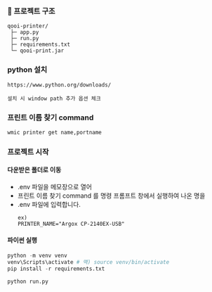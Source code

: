 ### 📂 프로젝트 구조

```
qooi-printer/
 ├─ app.py
 ├─ run.py
 ├─ requirements.txt
 └─ qooi-print.jar
```


### python 설치
    https://www.python.org/downloads/

    설치 시 window path 추가 옵션 체크


### 프린트 이름 찾기 command
```bash
wmic printer get name,portname
```


### 프로젝트 시작 
#### 다운받은 폴더로 이동

* .env 파일을 메모장으로 열어
* 프린트 이름 찾기 command 를 명령 프롬프트 창에서 실행하여 나온 명을 
* .env 파일에 입력합니다.
    ```env
    ex)
    PRINTER_NAME="Argox CP-2140EX-USB"
    ```

#### 파이썬 실행
```python
python -m venv venv
venv\Scripts\activate # 맥) source venv/bin/activate 
pip install -r requirements.txt

python run.py

```


